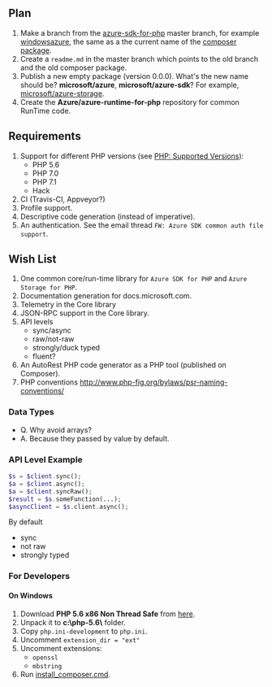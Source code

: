 ## Plan

1. Make a branch from the 
   [azure-sdk-for-php](https://github.com/Azure/azure-sdk-for-php) master 
   branch, for example 
   [windowsazure](https://github.com/Azure/azure-sdk-for-php/tree/windowsazure), the same as a the
   current name of the
   [composer package](https://packagist.org/packages/microsoft/windowsazure).
1. Create a `readme.md` in the master branch which points to the old branch 
   and the old composer package.
1. Publish a new empty package (version 0.0.0). What's the new name should 
   be? **microsoft/azure**, **microsoft/azure-sdk**? For example,
   [microsoft/azure-storage](https://packagist.org/packages/microsoft/azure-storage).
1. Create the **Azure/azure-runtime-for-php** repository for common RunTime 
   code.
   
## Requirements

1. Support for different PHP versions (see 
   [PHP: Supported Versions](http://php.net/supported-versions.php)):
   - PHP 5.6
   - PHP 7.0
   - PHP 7.1
   - Hack
1. CI (Travis-CI, Appveyor?)
1. Profile support.
1. Descriptive code generation (instead of imperative).
1. An authentication. See the email thread 
   `FW: Azure SDK common auth file support`.

## Wish List

1. One common core/run-time library for `Azure SDK for PHP` and 
   `Azure Storage for PHP`.
1. Documentation generation for docs.microsoft.com.
1. Telemetry in the Core library
1. JSON-RPC support in the Core library.
1. API levels
   - sync/async
   - raw/not-raw
   - strongly/duck typed
   - fluent?
1. An AutoRest PHP code generator as a PHP tool (published on Composer).
1. PHP conventions http://www.php-fig.org/bylaws/psr-naming-conventions/

### Data Types

- Q. Why avoid arrays?
- A. Because they passed by value by default.

### API Level Example

```php
$s = $client.sync();
$a = $client.async();
$a = $client.syncRaw();
$result = $s.someFunction(...);
$asyncClient = $s.client.async();
```

By default
- sync
- not raw
- strongly typed

### For Developers

#### On Windows

1. Download **PHP 5.6 x86 Non Thread Safe** from
 [here](http://windows.php.net/download#php-5.6-nts-VC11-x86).
1. Unpack it to **c:\\php-5.6\\** folder.
1. Copy `php.ini-development` to `php.ini`.
1. Uncomment `extension_dir = "ext"`
1. Uncomment extensions:
   - `openssl`
   - `mbstring`
1. Run [install_composer.cmd](install_composer.cmd).